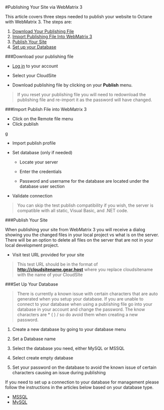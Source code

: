 #Publishing Your Site via WebMatrix 3

This article covers three steps needed to publish your website to Octane with WebMatrix 3. The steps are:

1. [Download Your Publishing File](https://www.gearhost.com/documentation/publish-via-webmatrix-3#user-content-download-your-publishing-file)
2. [Import Publishing File Into WebMatrix 3](https://www.gearhost.com/documentation/publish-via-webmatrix-3#user-content-import-publish-file-into-webmatrix-3)
3. [Publish Your Site](https://www.gearhost.com/documentation/publish-via-webmatrix-3#user-content-publish-your-site)
4. [Set up your Database](https://www.gearhost.com/documentation/publish-via-webmatrix-3#user-content-set-up-your-database)


###Download your publishing file

 - [Log in][login-link]  to your account

 - Select your CloudSite
 	

 - Download publishing file by clicking on your **Publish** menu.

> If you reset your publishing file you will need to redownload the publishing file and re-import it as the password will have changed.

###Import Publish File into WebMatrix 3

 - Click on the Remote file menu
 - Click publish

g

 
 - Import publish profile
 

 - Set database (only if needed)
	- Locate your server
	
	- Enter the credentials
	
	

	- Password and username for the database are located under the database user section

	
 - Validate connection

	

 >You can skip the test publish compatibility if you wish, the server is compatible with all static, Visual Basic, and .NET code.

###Publish Your Site

When publishing your site from WebMatrix 3 you will receive a dialog showing you the changed files in your local project vs what is on the server.  There will be an option to delete all files on the server that are not in your local development project.  

 

 - Visit test URL provided for your site
 
 >This test URL should be in the format of **http://cloudsitename.gear.host** where you replace cloudsitename with the name of your CloudSIte

###Set Up Your Database

>There is currently a known issue with certain characters that are auto generated when you setup your database. If you are unable to connect to your database when using a publishing file go into your database in your account and change the password. The know characters are * ( ) /  so do avoid them when creating a new password.

1. Create a new database by going to your database menu 



2. Set a Database name


3. Select the database you need, either MySQL or MSSQL

3. Select create empty database

4. Set your password on the database to avoid the known issue of certain characters causing an issue during publishing 
	


If you need to set up a connection to your database for management please follow the instructions in the articles below based on your database type.
   
- [MSSQL](https://www.gearhost.com/documentation/connecting-to-a-sql-database-using-sql-server-management-studio-2014)
- [MySQL](https://www.gearhost.com/documentation/connecting-to-mysql-database)


[Login-Link]:https://my.gearhost.com/Account/Login

[menu-cloudsites]: https://raw.githubusercontent.com/GearHost/docs/master/Images/menu-cloudsites.png
[select-cloudsite]: https://raw.githubusercontent.com/GearHost/docs/master/Images/select-cloudsite.png
[download-publishing-file]: https://raw.githubusercontent.com/GearHost/docs/master/Images/publishfile.png

[menu-webmatrix]: https://raw.githubusercontent.com/GearHost/docs/master/Images/webmatrix-3-file-menu.png
[webmatrix-import-publish-file]: https://raw.githubusercontent.com/GearHost/docs/master/Images/webmatrix-import-publish-file.png
[webmatrix-validate-connection]: https://raw.githubusercontent.com/GearHost/docs/master/Images/webmatrix-validate-connection.png
[webmatrix-publish-preview]: https://raw.githubusercontent.com/GearHost/docs/master/Images/webmatrix-publish-preview.png
[webmatrix-destination]: https://raw.githubusercontent.com/GearHost/docs/master/Images/webmatrix-destination.png
[menu-locateserver]: https://raw.githubusercontent.com/GearHost/docs/master/Images/mssql-db-server.png
[database-viewpass]: https://raw.githubusercontent.com/GearHost/docs/master/Images/database-showhidepassword.png

[database-menu]: https://raw.githubusercontent.com/GearHost/docs/master/Images/menu-databases.png
[database-password]: https://raw.githubusercontent.com/GearHost/docs/master/Images/database-resetpassword.png
[database-name]: https://raw.githubusercontent.com/GearHost/docs/master/Images/database-namedb.png
[database-selectplan]: https://raw.githubusercontent.com/GearHost/docs/master/Images/database-selectplan.png
[database-empty]: https://raw.githubusercontent.com/GearHost/docs/master/Images/database-createempty.png